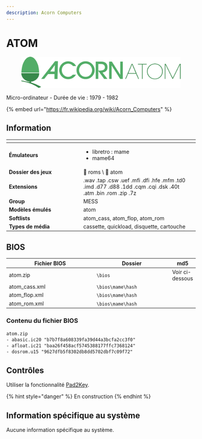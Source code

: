 ```yaml
---
description: Acorn Computers
---
```


# ATOM

<div align="left">

<figure><img src="https://raw.githubusercontent.com/fabricecaruso/es-theme-carbon/5b2195d8cce1b44a6aadc2a43c341e7511d4b48f/art/logos/atom.svg" alt=""><figcaption></figcaption></figure>

</div>

Micro-ordinateur - Durée de vie : 1979 - 1982

{% embed url="https://fr.wikipedia.org/wiki/Acorn_Computers" %}

## Information

<table data-header-hidden><thead><tr><th width="184"></th><th></th><th data-hidden></th></tr></thead><tbody><tr><td><strong>Émulateurs</strong></td><td><ul><li>libretro : mame</li><li>mame64</li></ul></td><td></td></tr><tr><td><strong>Dossier des jeux</strong></td><td><span data-gb-custom-inline data-tag="emoji" data-code="1f4c1">📁</span> roms \ <span data-gb-custom-inline data-tag="emoji" data-code="1f4c2">📂</span> atom</td><td></td></tr><tr><td><strong>Extensions</strong></td><td>.wav .tap .csw .uef .mfi .dfi .hfe .mfm .td0 .imd .d77 .d88 .1dd .cqm .cqi .dsk .40t .atm .bin .rom .zip .7z</td><td></td></tr><tr><td><strong>Group</strong></td><td>MESS</td><td></td></tr><tr><td><strong>Modèles émulés</strong></td><td>atom</td><td></td></tr><tr><td><strong>Softlists</strong></td><td>atom_cass, atom_flop, atom_rom</td><td></td></tr><tr><td><strong>Types de média</strong></td><td>cassette, quickload, disquette, cartouche</td><td></td></tr></tbody></table>

## BIOS

<table><thead><tr><th width="242">Fichier BIOS</th><th width="202">Dossier</th><th>md5</th></tr></thead><tbody><tr><td>atom.zip</td><td><code>\bios</code></td><td>Voir ci-dessous</td></tr><tr><td>atom_cass.xml</td><td><code>\bios\mame\hash</code></td><td></td></tr><tr><td>atom_flop.xml</td><td><code>\bios\mame\hash</code></td><td></td></tr><tr><td>atom_rom.xml</td><td><code>\bios\mame\hash</code></td><td></td></tr></tbody></table>

### Contenu du fichier BIOS

```
atom.zip
- abasic.ic20 "b7b7f8a608339fa39d44a3bcfa2cc3f0"
- afloat.ic21 "baa26f458acf5745388177ffc7368124"
- dosrom.u15 "9627dfb5f8302db8dd5702dbf7c09f72"
```

## Contrôles

Utiliser la fonctionnalité [Pad2Key](../../../../controleurs/pad2key.md).

{% hint style="danger" %}
En construction
{% endhint %}

## Information spécifique au système

Aucune information spécifique au système.
